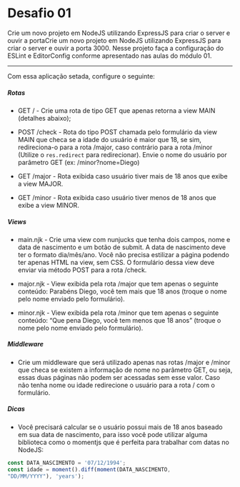 # Desafio 01

Crie um novo projeto em NodeJS utilizando ExpressJS para criar o server e ouvir a portaCrie um novo projeto em NodeJS utilizando ExpressJS para criar o server e ouvir a porta 3000. Nesse projeto faça a configuração do ESLint e EditorConfig conforme apresentado nas aulas do módulo 01.

------------

Com essa aplicação setada, configure o seguinte:

##### Rotas

- GET / - Crie uma rota de tipo GET que apenas retorna a view MAIN (detalhes abaixo);

- POST /check - Rota do tipo POST chamada pelo formulário da view MAIN que checa se a idade do usuário é maior que 18, se sim, redireciona-o para a rota /major, caso contrário para a rota /minor (Utilize o `res.redirect` para redirecionar). Envie o nome do usuário por parâmetro GET (ex: /minor?nome=Diego)

- GET /major - Rota exibida caso usuário tiver mais de 18 anos que exibe a view MAJOR.

- GET /minor - Rota exibida caso usuário tiver menos de 18 anos que exibe a view MINOR.

##### Views

- main.njk - Crie uma view com nunjucks que tenha dois campos, nome e data de nascimento e um botão de submit. A data de nascimento deve ter o formato dia/mês/ano. Você não precisa estilizar a página podendo ter apenas HTML na view, sem CSS. O formulário dessa view deve enviar via método POST para a rota /check.

- major.njk - View exibida pela rota /major que tem apenas o seguinte conteúdo: Parabéns Diego, você tem mais que 18 anos (troque o nome pelo nome enviado pelo formulário).

- minor.njk - View exibida pela rota /minor que tem apenas o seguinte conteúdo: “Que pena Diego, você tem menos que 18 anos” (troque o nome pelo nome enviado pelo formulário).

##### Middleware

- Crie um middleware que será utilizado apenas nas rotas /major e /minor que checa se existem a informação de nome no parâmetro GET, ou seja, essas duas páginas não podem ser acessadas sem esse valor. Caso não tenha nome ou idade redirecione o usuário para a rota / com o formulário.

##### Dicas

- Você precisará calcular se o usuário possui mais de 18 anos baseado em sua data de nascimento, para isso você pode utilizar alguma biblioteca como o momentjs que é perfeita para trabalhar com datas no NodeJS:

```javascript
const DATA_NASCIMENTO = '07/12/1994';
const idade = moment().diff(moment(DATA_NASCIMENTO,
"DD/MM/YYYY"), 'years');
```